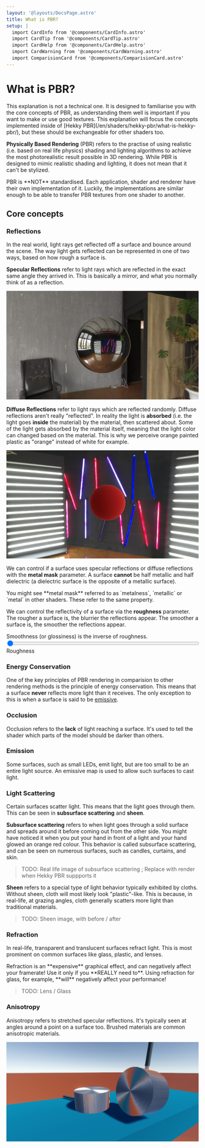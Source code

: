 ```yaml
---
layout: '@layouts/DocsPage.astro'
title: What is PBR?
setup: | 
  import CardInfo from '@components/CardInfo.astro'
  import CardTip from '@components/CardTip.astro'
  import CardHelp from '@components/CardHelp.astro'
  import CardWarning from '@components/CardWarning.astro'
  import ComparisionCard from '@components/ComparisionCard.astro'
---
```

# What is PBR?

<CardInfo title="Note">
This explanation is not a technical one. It is designed to familiarise you with the core concepts of PBR, as understanding them well is important if you want to make or use good textures. This explanation will focus the concepts implemented inside of [Hekky PBR](/en/shaders/hekky-pbr/what-is-hekky-pbr/), but these should be exchangeable for other shaders too.
</CardInfo>

**Physically Based Rendering** (PBR) refers to the practise of using realistic (i.e. based on real life physics) shading and lighting algorithms to achieve the most photorealistic result possible in 3D rendering. While PBR is designed to mimic realistic shading and lighting, it does not mean that it can't be stylized.

<CardInfo title="Standardisation">
PBR is **NOT** standardised. Each application, shader and renderer have their own implementation of it. Luckily, the implementations are similar enough to be able to transfer PBR textures from one shader to another.
</CardInfo>

## Core concepts

### Reflections

In the real world, light rays get reflected off a surface and bounce around the scene. The way light gets reflected can be represented in one of two ways, based on how rough a surface is.

**Specular Reflections** refer to light rays which are reflected in the exact same angle they arrived in. This is basically a mirror, and what you normally think of as a reflection.

![Specular reflection example demonstrating a highly reflective surface](/shared/img/specular-reflection.png)

**Diffuse Reflections** refer to light rays which are reflected randomly. Diffuse reflections aren't really "reflected". In reality the light is **absorbed** (i.e. the light goes **inside** the material) by the material, then scattered about. Some of the light gets absorbed by the material itself, meaning that the light color can changed based on the material. This is why we perceive orange painted plastic as "orange" instead of white for example.

![Specular reflection example demonstrating a red and rough surface](/shared/img/diffuse-reflection.png)

We can control if a surface uses specular reflections or diffuse reflections with the **metal mask** parameter. A surface **cannot** be half metallic and half dielectric (a dielectric surface is the opposite of a metallic surface).

<CardHelp title="Other pipelines">
You might see **metal mask** referred to as `metalness`, `metallic` or `metal` in other shaders. These refer to the same property.
</CardHelp>

We can control the reflectivity of a surface via the **roughness** parameter. The rougher a surface is, the blurrier the reflections appear. The smoother a surface is, the smoother the reflections appear.

<CardInfo title="Smoothness">
Smoothness (or glossiness) is the inverse of roughness.
</CardInfo>

<div class="filament-renderer container">
    <canvas id="roughness" data-filamat="textured-userRough"}></canvas>

  <div class="filament-overlay">
      <div class="control">
          <div class="slidecontainer">
            <input style="width: 100%;" type="range" min="0" max="100" value="0" class="slider" data-type="filament-roughness" data-affects="roughness">
          </div>
          <span class="control-title  ">Roughness</span>
      </div>
  </div>
</div>

### Energy Conservation

One of the key principles of PBR rendering in comparision to other rendering methods is the principle of energy conservation. This means that a surface **never** reflects more light than it receives. The only exception to this is when a surface is said to be [emissive](#emission).

### Occlusion

Occlusion refers to the **lack** of light reaching a surface. It's used to tell the shader which parts of the model should be darker than others.

<ComparisionCard beforeSrc="/shared/img/ao-off.png" beforeTxt="Ambient Occlusion Off" afterSrc="/shared/img/ao-on.png" afterTxt="Ambient Occlusion On"/>

### Emission

Some surfaces, such as small LEDs, emit light, but are too small to be an entire light source. An emissive map is used to allow such surfaces to cast light.

### Light Scattering

Certain surfaces scatter light. This means that the light goes through them. This can be seen in **subsurface scattering** and **sheen**.

**Subsurface scattering** refers to when light goes through a solid surface and spreads around it before coming out from the other side. You might have noticed it when you put your hand in front of a light and your hand glowed an orange red colour. This behavior is called subsurface scattering, and can be seen on numerous surfaces, such as candles, curtains, and skin.

> TODO: Real life image of subsurface scattering ; Replace with render when Hekky PBR suppports it

**Sheen** refers to a special type of light behavior typically exhibited by cloths. Without sheen, cloth will most likely look "plastic"-like. This is because, in real-life, at grazing angles, cloth generally scatters more light than traditional materials.

> TODO: Sheen image, with before / after

### Refraction

In real-life, transparent and translucent surfaces refract light. This is most prominent on common surfaces like glass, plastic, and lenses.

<CardWarning title="Performance">
Refraction is an **expensive** graphical effect, and can negatively affect your framerate! Use it only if you **REALLY need to**. Using refraction for glass, for example, **will** negatively affect your performance!
</CardWarning>

> TODO: Lens / Glass

### Anisotropy

Anisotropy refers to stretched specular reflections. It's typically seen at angles around a point on a surface too. Brushed materials are common anisotropic materials.

![Anisotropy example](/shared/img/aniso-example.png)

<script is:inline src='/shared/js/filament.js'></script>
<script is:inline src="//unpkg.com/gl-matrix@2.8.1" ></script>
<script is:inline src="//unpkg.com/gltumble"></script>